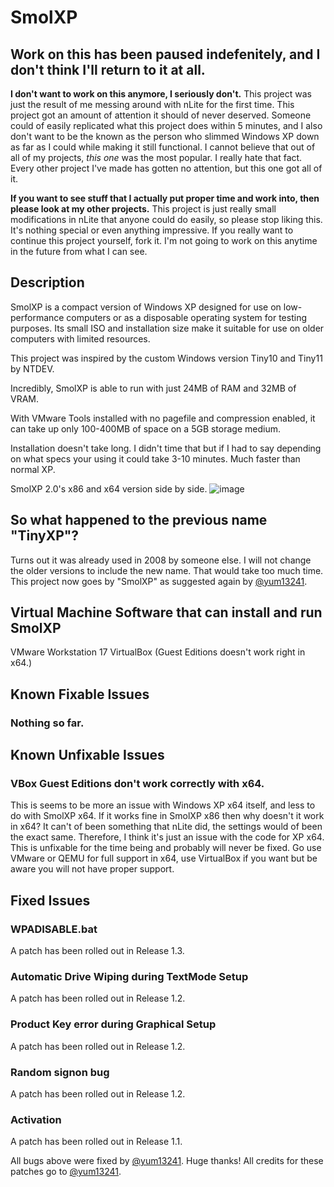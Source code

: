 # SmolXP

## Work on this has been paused indefenitely, and I don't think I'll return to it at all.
**I don't want to work on this anymore, I seriously don't.** This project was just the result of me messing around with nLite for the first time. This project got an amount of attention it should of never deserved. Someone could of easily replicated what this project does within 5 minutes, and I also don't want to be the known as the person who slimmed Windows XP down as far as I could while making it still functional. I cannot believe that out of all of my projects, *this one* was the most popular. I really hate that fact. Every other project I've made has gotten no attention, but this one got all of it.

**If you want to see stuff that I actually put proper time and work into, then please look at my other projects.** This project is just really small modifications in nLite that anyone could do easily, so please stop liking this. It's nothing special or even anything impressive. If you really want to continue this project yourself, fork it. I'm not going to work on this anytime in the future from what I can see.

## Description
SmolXP is a compact version of Windows XP designed for use on low-performance computers or as a disposable operating system for testing purposes. Its small ISO and installation size make it suitable for use on older computers with limited resources. 

This project was inspired by the custom Windows version Tiny10 and Tiny11 by NTDEV. 

Incredibly, SmolXP is able to run with just 24MB of RAM and 32MB of VRAM.

With VMware Tools installed with no pagefile and compression enabled, it can take up only 100-400MB of space on a 5GB storage medium.

Installation doesn't take long. I didn't time that but if I had to say depending on what specs your using it could take 3-10 minutes. Much faster than normal XP.


SmolXP 2.0's x86 and x64 version side by side.
![image](https://github.com/AFellowSpeedrunner/SmolXP/assets/73440604/bed5c63e-f998-444c-ae71-b810e71caadd)

## So what happened to the previous name "TinyXP"?
Turns out it was already used in 2008 by someone else. I will not change the older versions to include the new name. That would take too much time. This project now goes by "SmolXP" as suggested again by [@yum13241](https://github.com/yum13241).

## Virtual Machine Software that can install and run SmolXP
VMware Workstation 17
VirtualBox (Guest Editions doesn't work right in x64.)

## Known Fixable Issues
### Nothing so far.

## Known Unfixable Issues
### VBox Guest Editions don't work correctly with x64.
This is seems to be more an issue with Windows XP x64 itself, and less to do with SmolXP x64. If it works fine in SmolXP x86 then why doesn't it work in x64? It can't of been something that nLite did, the settings would of been the exact same. Therefore, I think it's just an issue with the code for XP x64. This is unfixable for the time being and probably will never be fixed. Go use VMware or QEMU for full support in x64, use VirtualBox if you want but be aware you will not have proper support.

## Fixed Issues
### WPADISABLE.bat
A patch has been rolled out in Release 1.3.

### Automatic Drive Wiping during TextMode Setup
A patch has been rolled out in Release 1.2.

### Product Key error during Graphical Setup
A patch has been rolled out in Release 1.2.

### Random signon bug
A patch has been rolled out in Release 1.2.

### Activation
A patch has been rolled out in Release 1.1.

All bugs above were fixed by [@yum13241](https://github.com/yum13241). Huge thanks! All credits for these patches go to [@yum13241](https://github.com/yum13241).
